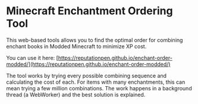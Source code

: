 # Minecraft Enchantment Ordering Tool

This web-based tools allows you to find the optimal order for combining enchant books in Modded Minecraft to minimize XP cost.

You can use it here: [https://reputationpen.github.io/enchant-order-modded/](https://reputationpen.github.io/enchant-order-modded/)

The tool works by trying every possible combining sequence and calculating the cost of each.
For items with many enchantments, this can mean trying a few million combinations.
The work happens in a background thread (a WebWorker) and the best solution is explained.
